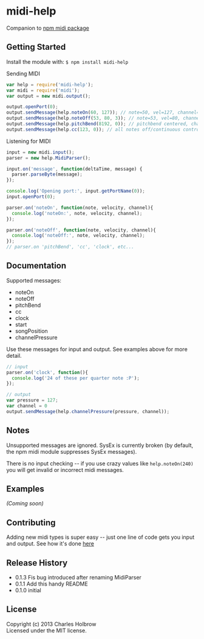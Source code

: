 # midi-help

Companion to [npm midi package](https://npmjs.org/package/midi)

## Getting Started
Install the module with: `$ npm install midi-help`

Sending MIDI
```javascript
var help = require('midi-help');
var midi = require('midi');
var output = new midi.output();

output.openPort(0);
output.sendMessage(help.noteOn(60, 127)); // note=50, vel=127, channel=0
output.sendMessage(help.noteOff(53, 80, 3)); // note=53, vel=80, channel=3
output.sendMessage(help.pitchBend(8192, 0)); // pitchbend centered, channel=0
output.sendMessage(help.cc(123, 0)); // all notes off/continuous control 123
```

Listening for MIDI
```javascript
input = new midi.input();
parser = new help.MidiParser();

input.on('message', function(deltaTime, message) {
  parser.parseByte(message);
});

console.log('Opening port:', input.getPortName(0));
input.openPort(0);

parser.on('noteOn', function(note, velocity, channel){
  console.log('noteOn:', note, velocity, channel);
});

parser.on('noteOff', function(note, velocity, channel){
  console.log('noteOff:', note, velocity, channel);
});
// parser.on 'pitchBend', 'cc', 'clock', etc...
```
## Documentation
Supported messages:

- noteOn
- noteOff
- pitchBend
- cc
- clock
- start
- songPosition
- channelPressure

Use these messages for input and output. See examples above for more detail.
```javascript
// input
parser.on('clock', function(){
  console.log('24 of these per quarter note :P');
});

// output
var pressure = 127;
var channel = 0
output.sendMessage(help.channelPressure(pressure, channel));
```


## Notes
Unsupported messages are ignored. SysEx is currently broken (by default, the npm midi module suppresses SysEx messages).

There is no input checking -- if you use crazy values like `help.noteOn(240)` you will get invalid or incorrect midi messages.

## Examples
_(Coming soon)_

## Contributing
Adding new midi types is super easy -- just one line of code gets you input and output. See how it's done [here](https://github.com/CharlesHolbrow/midi-help/blob/e0d7600ee4ac7bd19d7446300c0ac8530371482c/src/lib/midi-types.coffee#L32-L45)

## Release History

- 0.1.3 Fis bug introduced after renaming MidiParser
- 0.1.1 Add this handy README
- 0.1.0 initial

## License
Copyright (c) 2013 Charles Holbrow  
Licensed under the MIT license.
